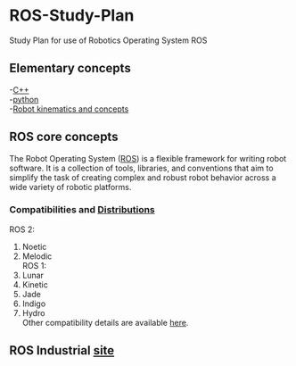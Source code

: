 # ROS-Study-Plan
Study Plan for use of Robotics Operating System ROS

## Elementary concepts 
-[C++](https://www.micc.unifi.it/bertini/download/programmazione/TICPP-2nd-ed-Vol-one-printed.pdf)<br/>
-[python](https://www.youtube.com/playlist?list=PLjgj6kdf_snaw8QnlhK5f3DzFDFKDU5f4)<br/>
-[Robot kinematics and concepts](https://www.youtube.com/playlist?list=PLggLP4f-rq02vX0OQQ5vrCxbJrzamYDfx)<br/>
## ROS core concepts
The Robot Operating System ([ROS](https://www.ros.org/)) is a flexible framework for writing robot software. It is a collection of tools, libraries, and conventions that aim to simplify the task of creating complex and robust robot behavior across a wide variety of robotic platforms. <br/>
### Compatibilities and [Distributions](http://wiki.ros.org/Distributions)
ROS 2:<br/>
1. Noetic <br/>
2. Melodic <br/>
ROS 1: <br/>
1. Lunar <br/>
2. Kinetic <br/>
3. Jade <br/>
4. Indigo <br/>
5. Hydro <br/>
Other compatibility details are available [here](https://www.ros.org/reps/rep-0003.html).



## ROS Industrial [site](https://industrial-training-master.readthedocs.io/en/melodic/)


